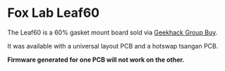 # Fox Lab Leaf60

The Leaf60 is a 60% gasket mount board sold via [Geekhack Group Buy](https://geekhack.org/index.php?topic=99002.0).

It was available with a universal layout PCB and a hotswap tsangan PCB. 

**Firmware generated for one PCB will not work on the other.**